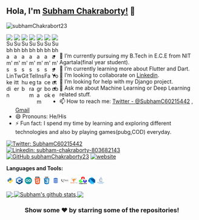 ## Hola, I'm [Subham Chakraborty!](https://www.linkedin.com/in/subham-chakraborty-803682143/) 👋

<p align="left"> <img src="https://komarev.com/ghpvc/?username=subhamChakraborty23&label=Views&color=blue&style=plastic" alt="subhamChakrabort23" /> </p>

<a><a href="https://www.linkedin.com/in/subham-chakraborty-803682143/">
  <img align="left" alt="Subham's Linkedin" width="20px" src="https://cdn.jsdelivr.net/npm/simple-icons@v3/icons/linkedin.svg" />
</a></a>

<a><a href="https://twitter.com/SubhamC60215442/">
  <img align="left" alt="Subham's Twitter" width="20px" src="https://cdn.jsdelivr.net/npm/simple-icons@v3/icons/twitter.svg" />
</a></a>

<a><a href="https://github.com/subhamChakraborty23">
  <img align="left" alt="Subham's Github" width="20px" src="https://cdn.jsdelivr.net/npm/simple-icons@v3/icons/github.svg" />
</a></a>

<a><a href="https://t.me/subham2301">
  <img align="left" alt="Subham's Telegram" width="20px" src="https://cdn.jsdelivr.net/npm/simple-icons@v3/icons/telegram.svg" />
</a></a>

<a><a href="https://www.instagram.com/subham4539/">
  <img align="left" alt="Subham's Instagram" width="20px" src="https://cdn.jsdelivr.net/npm/simple-icons@v3/icons/instagram.svg" />
</a></a>
<a><a href="https://www.facebook.com/subham.chakraborty.182/">
  <img align="left" alt="Subham's Facebook" width="20px" src="https://cdn.jsdelivr.net/npm/simple-icons@v3/icons/facebook.svg" />
</a></a>
<a><a href="#">
  <img align="left" alt="Subham's Youtube" width="20px" src="https://cdn.jsdelivr.net/npm/simple-icons@v3/icons/youtube.svg" />
</a></a>

<br/>
<br/>



- 🔭 I’m currently pursuing my B.Tech in E.C.E from NIT Agartala(final year student).
- 🌱 I’m currently learning more about Flutter and Dart.
- 👯 I’m looking to collaborate on [Linkedin](https://www.linkedin.com/in/subham-chakraborty-803682143/).
- 🤔 I’m looking for help with my Django project.
- 💬 Ask me about Machine Learning or Deep Learning related stuff.
- 📫 How to reach me: [Twitter - @SubhamC60215442](https://twitter.com/SubhamC60215442) , [Gmail](subhamchakraborty01748@gmail.com)
- 😄 Pronouns: He/His
- ⚡ Fun fact: I spend my time by learning and exploring different technologies and also by playing games(pubg,COD) everyday.

[![Twitter: SubhamC60215442](https://img.shields.io/twitter/follow/SubhamC60215442?style=social)](https://twitter.com/SubhamC60215442)
[![Linkedin: subham-chakraborty-803682143](https://img.shields.io/badge/-subham-blue?style=flat-square&logo=Linkedin&logoColor=white&link=https://www.linkedin.com/in/subham-chakraborty-803682143/)](https://www.linkedin.com/in/subham-chakraborty-803682143/)
[![GitHub subhamChakraborty23](https://img.shields.io/github/followers/subhamChakraborty23?label=follow&style=social)](https://github.com/subhamChakraborty23)
[![website](https://img.shields.io/badge/PortfolioWebsite-subhamchakraborty23.github.io-2648ff?style=flat-square&logo=google-chrome)](https://subhamchakraborty23.github.io/)


**Languages and Tools:**  

<code><img height="20" src="https://raw.githubusercontent.com/github/explore/80688e429a7d4ef2fca1e82350fe8e3517d3494d/topics/python/python.png"></code>
<code><img height="20" src="https://raw.githubusercontent.com/github/explore/80688e429a7d4ef2fca1e82350fe8e3517d3494d/topics/cpp/cpp.png"></code>
<code><img height="20" src="https://raw.githubusercontent.com/github/explore/80688e429a7d4ef2fca1e82350fe8e3517d3494d/topics/arduino/arduino.png"></code>
<code><img height="20" src="https://raw.githubusercontent.com/github/explore/80688e429a7d4ef2fca1e82350fe8e3517d3494d/topics/html/html.png"></code>
<code><img height="20" src="https://raw.githubusercontent.com/github/explore/80688e429a7d4ef2fca1e82350fe8e3517d3494d/topics/css/css.png"></code>
<code><img height="20" src="https://raw.githubusercontent.com/github/explore/80688e429a7d4ef2fca1e82350fe8e3517d3494d/topics/sql/sql.png"></code>
<code><img height="20" src="https://raw.githubusercontent.com/github/explore/80688e429a7d4ef2fca1e82350fe8e3517d3494d/topics/flask/flask.png"></code>
<code><img height="20" src="https://raw.githubusercontent.com/github/explore/80688e429a7d4ef2fca1e82350fe8e3517d3494d/topics/tensorflow/tensorflow.png"></code>
<code><img height="20" src="https://raw.githubusercontent.com/github/explore/80688e429a7d4ef2fca1e82350fe8e3517d3494d/topics/opencv/opencv.png"></code>
<code><img height="20" src="https://raw.githubusercontent.com/github/explore/80688e429a7d4ef2fca1e82350fe8e3517d3494d/topics/dart/dart.png"></code>
<code><img height="20" src="https://raw.githubusercontent.com/github/explore/80688e429a7d4ef2fca1e82350fe8e3517d3494d/topics/c/c.png"></code>    

<a href="https://github.com/subhamChakraborty23">
  <img align="center" src="https://github-readme-stats.vercel.app/api/top-langs/?username=subhamChakraborty23&theme=dark&hide_langs_below=1" />
</a>
<a href="https://github.com/subhamChakraborty23">
 <img align="center" src="https://github-readme-stats.vercel.app/api?username=subhamChakraborty23&show_icons=true&theme=dark&line_height=27" alt="Subham's github stats"/>
</a>
<a href="https://github.com/subhamChakraborty23/Stock_Price_Dashboard">
  <img align="center" src="https://github-readme-stats.vercel.app/api/pin/?username=subhamChakraborty23&repo=Stock_Price_Dashboard&theme=dark" />

</a>


<div align="center">

### Show some ❤️ by starring some of the repositories!

</div>
